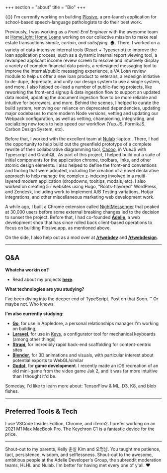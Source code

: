 +++
section = "about"
title = "Bio"
+++

{{<span class="about-intro" content="Hey, I'm Kevin Oh." >}} I'm currently working on building [Plosive](https://plosive.app), a pre-launch application for school-based speech-language pathologists to do their best work.

Previously, I was working as a _Front-End Engineer_ with the awesome team at [HomeLight: Home Loans](https://www.homelighthomeloans.com) working on our collective mission to make real estate transactions _simple, certain, and satisfying._ :house:. There, I worked on a variety of data-intensive internal tools (React + Typescript) to improve the loan application process, such as a dynamic internal report viewing tool, a revamped applicant income review screen to resolve and intuitively display a variety of complex financial data points, a redesigned messaging tool to improve the internal/public messaging experience, a VA Loan review module to help us offer a new loan product to veterans, a redesign initiative to de-dupe, deprecate, and unify our design system to use a single system, and more. I also helped co-lead a number of public-facing projects, like reworking the front-end signup & data ingestion flow to support an updated data model, updating the document ingestion flow to be more reliable and intuitive for borrowers, and more. Behind the scenes, I helped to curate the build system, removing our reliance on deprecated dependencies, updating major codebases to more modern Node versions, vetting and updating our Webpack configuration, as well as vetting, championing, integrating, and socializing new tools to help speed our workflow (Yup.JS, FormikJS, Carbon Design System, etc).

Before that, I worked with the excellent team at [Nulab](https://nulab.com/) :laptop:. There, I had the opportunity to help build out the greenfield prototype of a complete rewrite of their collaborative diagramming tool, [Cacoo](https://cacoo.com), in VueJS with Typescript and GraphQL. As part of this project, I helped build out a suite of initial components for the application chrome, toolbars, links, and other atomic design elements. I also helped to define the front-end conventions and tooling that were adopted, including the creation of a novel declarative approach to help manage the complex z-indexing involved in a multi-layered modern application (dropdowns, tooltips, modals, etc). I also worked on creating 5+ websites using Hugo, "Roots-flavored" WordPress, and Zendesk, including work to implement A/B Testing variations, Hotjar integrations, and other miscellaneous marketing web development work.

A while ago, I built a Chrome extension called [NightMessenger](/projects/nightmessenger) that peaked at 30,000 users before some external breaking changes led to the decision to sunset the project. Before that, I had co-founded [**Adelie**](https://adelie.co), a web development shop that has since rolled back client-based operations to focus on building Plosive.app, as mentioned above.

On the side, I also help out as a mod over at [**/r/webdev**](https://reddit.com/r/webdev) and [**/r/webdesign**](https://reddit.com/r/webdesign).

---
## Q&A

**Whatcha workin on?**

- Read about my projects [**here**](/projects).

**What technologies are you studying?**

I've been diving into the deeper end of TypeScript. Post on that Soon. :tm: Or maybe not. Who knows.

**I'm also currently studying:**

- [**Go**](https://go.dev/), for use in Appledore, a personal relationships manager I'm working on building,
- [**Laravel**](https://laravel.com/), for use in [Keys](/projects/keys), a configurator tool for mechanical keyboards (among other things)
- [**Strapi**](https://strapi.io/), for incredibly rapid back-end scaffolding for content-centric sites
- [**Blender**](https://www.blender.org/), for 3D animations and visuals, with particular interest about potential exports to WebGL/similar
- [**Godot**](https://godotengine.org/), for **game development**. I recently made an iOS recreation of an old mini-game from the video game Jak 2, and it was far more intuitive than I thought it'd be.

Someday, I'd like to learn more about: TensorFlow & ML, D3, K8, and blob fishes. 

---

## Preferred Tools & Tech

I use VSCode Insider Edition, Chrome, and iTerm2. I prefer working on an 2021 M1 Max MacBook Pro. The Keychron C1 is a fantastic device for the price.

---

Shout-out to my parents, Kelly 춘실 Kim and 오명남. You taught me patience, tact, persistence, wisdom, and selflessness. Shout-out to the awesome, ambitious people at the Adelie Developer's Group, the subreddit moderation teams, HLHL and Nulab. I'm better for having met every one of y'all. :heart:
